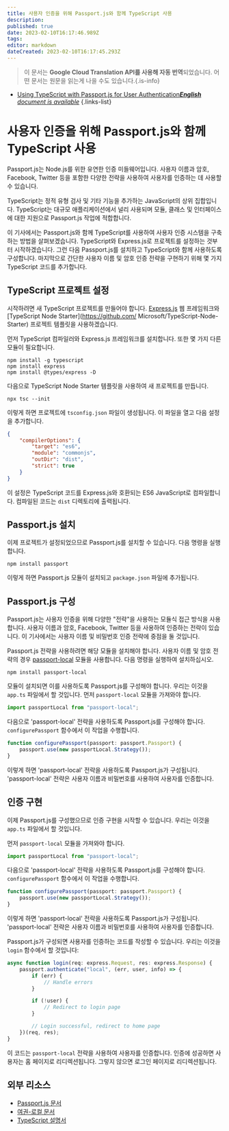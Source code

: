 ```yaml
---
title: 사용자 인증을 위해 Passport.js와 함께 TypeScript 사용
description: 
published: true
date: 2023-02-10T16:17:46.989Z
tags: 
editor: markdown
dateCreated: 2023-02-10T16:17:45.293Z
---
```


> 이 문서는 **Google Cloud Translation API를 사용해 자동 번역**되었습니다.
어떤 문서는 원문을 읽는게 나을 수도 있습니다.{.is-info}



- [Using TypeScript with Passport.js for User Authentication***English** document is available*](/en/Knowledge-base/TypeScript/using-typescript-with-passport-js-for-user-authentication)
{.links-list}


# 사용자 인증을 위해 Passport.js와 함께 TypeScript 사용

Passport.js는 Node.js를 위한 유연한 인증 미들웨어입니다. 사용자 이름과 암호, Facebook, Twitter 등을 포함한 다양한 전략을 사용하여 사용자를 인증하는 데 사용할 수 있습니다.

TypeScript는 정적 유형 검사 및 기타 기능을 추가하는 JavaScript의 상위 집합입니다. TypeScript는 대규모 애플리케이션에서 널리 사용되며 모듈, 클래스 및 인터페이스에 대한 지원으로 Passport.js 작업에 적합합니다.

이 기사에서는 Passport.js와 함께 TypeScript를 사용하여 사용자 인증 시스템을 구축하는 방법을 살펴보겠습니다. TypeScript와 Express.js로 프로젝트를 설정하는 것부터 시작하겠습니다. 그런 다음 Passport.js를 설치하고 TypeScript와 함께 사용하도록 구성합니다. 마지막으로 간단한 사용자 이름 및 암호 인증 전략을 구현하기 위해 몇 가지 TypeScript 코드를 추가합니다.

## TypeScript 프로젝트 설정

시작하려면 새 TypeScript 프로젝트를 만들어야 합니다. [Express.js](https://expressjs.com/) 웹 프레임워크와 [TypeScript Node Starter](https://github.com/ Microsoft/TypeScript-Node-Starter) 프로젝트 템플릿을 사용하겠습니다.

먼저 TypeScript 컴파일러와 Express.js 프레임워크를 설치합니다. 또한 몇 가지 다른 모듈이 필요합니다.

```
npm install -g typescript
npm install express
npm install @types/express -D
```

다음으로 TypeScript Node Starter 템플릿을 사용하여 새 프로젝트를 만듭니다.

```
npx tsc --init
```

이렇게 하면 프로젝트에 `tsconfig.json` 파일이 생성됩니다. 이 파일을 열고 다음 설정을 추가합니다.

```json
{
    "compilerOptions": {
        "target": "es6",
        "module": "commonjs",
        "outDir": "dist",
        "strict": true
    }
}
```

이 설정은 TypeScript 코드를 Express.js와 호환되는 ES6 JavaScript로 컴파일합니다. 컴파일된 코드는 `dist` 디렉토리에 출력됩니다.

## Passport.js 설치

이제 프로젝트가 설정되었으므로 Passport.js를 설치할 수 있습니다. 다음 명령을 실행합니다.

```
npm install passport
```

이렇게 하면 Passport.js 모듈이 설치되고 `package.json` 파일에 추가됩니다.

## Passport.js 구성

Passport.js는 사용자 인증을 위해 다양한 "전략"을 사용하는 모듈식 접근 방식을 사용합니다. 사용자 이름과 암호, Facebook, Twitter 등을 사용하여 인증하는 전략이 있습니다. 이 기사에서는 사용자 이름 및 비밀번호 인증 전략에 중점을 둘 것입니다.

Passport.js 전략을 사용하려면 해당 모듈을 설치해야 합니다. 사용자 이름 및 암호 전략의 경우 [passport-local](https://github.com/jaredhanson/passport-local) 모듈을 사용합니다. 다음 명령을 실행하여 설치하십시오.

```
npm install passport-local
```

모듈이 설치되면 이를 사용하도록 Passport.js를 구성해야 합니다. 우리는 이것을 `app.ts` 파일에서 할 것입니다. 먼저 `passport-local` 모듈을 가져와야 합니다.

```javascript
import passportLocal from "passport-local";
```

다음으로 'passport-local' 전략을 사용하도록 Passport.js를 구성해야 합니다. `configurePassport` 함수에서 이 작업을 수행합니다.

```javascript
function configurePassport(passport: passport.Passport) {
    passport.use(new passportLocal.Strategy());
}
```

이렇게 하면 'passport-local' 전략을 사용하도록 Passport.js가 구성됩니다. 'passport-local' 전략은 사용자 이름과 비밀번호를 사용하여 사용자를 인증합니다.

## 인증 구현

이제 Passport.js를 구성했으므로 인증 구현을 시작할 수 있습니다. 우리는 이것을 `app.ts` 파일에서 할 것입니다.

먼저 `passport-local` 모듈을 가져와야 합니다.

```javascript
import passportLocal from "passport-local";
```

다음으로 'passport-local' 전략을 사용하도록 Passport.js를 구성해야 합니다. `configurePassport` 함수에서 이 작업을 수행합니다.

```javascript
function configurePassport(passport: passport.Passport) {
    passport.use(new passportLocal.Strategy());
}
```

이렇게 하면 'passport-local' 전략을 사용하도록 Passport.js가 구성됩니다. 'passport-local' 전략은 사용자 이름과 비밀번호를 사용하여 사용자를 인증합니다.

Passport.js가 구성되면 사용자를 인증하는 코드를 작성할 수 있습니다. 우리는 이것을 `login` 함수에서 할 것입니다:

```javascript
async function login(req: express.Request, res: express.Response) {
    passport.authenticate("local", (err, user, info) => {
        if (err) {
            // Handle errors
        }

        if (!user) {
            // Redirect to login page
        }

        // Login successful, redirect to home page
    })(req, res);
}
```

이 코드는 `passport-local` 전략을 사용하여 사용자를 인증합니다. 인증에 성공하면 사용자는 홈 페이지로 리디렉션됩니다. 그렇지 않으면 로그인 페이지로 리디렉션됩니다.

## 외부 리소스

- [Passport.js 문서](http://passportjs.org/docs)
- [여권-로컬 문서](https://github.com/jaredhanson/passport-local)
- [TypeScript 설명서](https://www.typescriptlang.org/docs/handbook/basic-types.html)